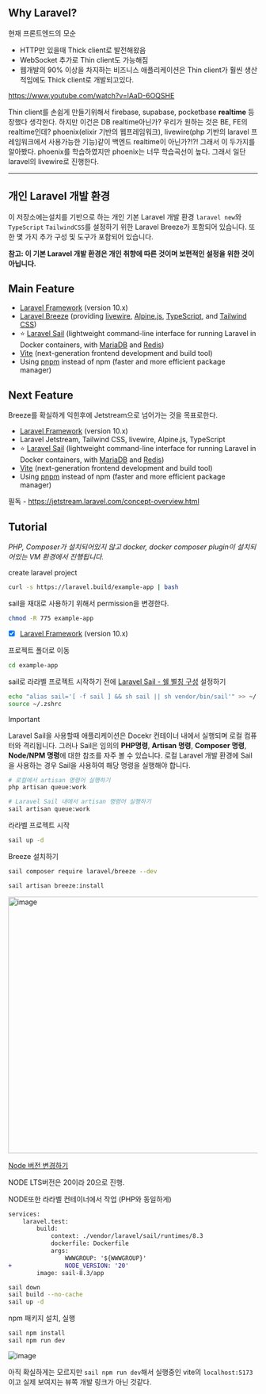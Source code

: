 ## Why Laravel?

현재 프론트엔드의 모순

- HTTP만 있을때 Thick client로 발전해왔음
- WebSocket 추가로 Thin client도 가능해짐
- 웹개발의 90% 이상을 차지하는 비즈니스 애플리케이션은 Thin client가 훨씬 생산적임에도 Thick client로 개발되고있다.

https://www.youtube.com/watch?v=lAaD-6OQSHE

Thin client를 손쉽게 만들기위해서 firebase, supabase, pocketbase **realtime** 등장했다 생각한다.
하지만 이건은 DB realtime아닌가? 우리가 원하는 것은 BE, FE의 realtime인데?
phoenix(elixir 기반의 웹프레임워크), livewire(php 기반의 laravel 프레임워크에서 사용가능한 기능)같이 백엔드 realtime이 아닌가?!?! 그래서 이 두가지를 알아봤다.
phoenix를 학습하였지만 phoenix는 너무 학습곡선이 높다.
그래서 일단 laravel의 livewire로 진행한다.

---

## 개인 Laravel 개발 환경

이 저장소에는설치를 기반으로 하는 개인 기본 Laravel 개발 환경 `laravel new`와 `TypeScript` `TailwindCSS`를 설정하기 위한 Laravel Breeze가 포함되어 있습니다. 또한 몇 가지 추가 구성 및 도구가 포함되어 있습니다.

**참고: 이 기본 Laravel 개발 환경은 개인 취향에 따른 것이며 보편적인 설정을 위한 것이 아닙니다.**

## Main Feature

- [Laravel Framework](https://laravel.com/) (version 10.x)
- [Laravel Breeze](https://laravel.com/docs/10.x/starter-kits) (providing [livewire](https://laravel-livewire.com/), [Alpine.js](https://alpinejs.dev/), [TypeScript](https://www.typescriptlang.org/), and [Tailwind CSS](https://tailwindcss.com/))
- ⭐️ [Laravel Sail](https://laravel.com/docs/sail) (lightweight command-line interface for running Laravel in Docker containers, with [MariaDB](https://mariadb.org/) and [Redis](https://redis.io/))
- [Vite](https://vitejs.dev/) (next-generation frontend development and build tool)
- Using [pnpm](https://pnpm.io/) instead of npm (faster and more efficient package manager)

## Next Feature

Breeze를 확실하게 익힌후에 Jetstream으로 넘어가는 것을 목표로한다.

- [Laravel Framework](https://laravel.com/) (version 10.x)
- Laravel Jetstream, Tailwind CSS, livewire, Alpine.js, TypeScript
- ⭐️ [Laravel Sail](https://laravel.com/docs/sail) (lightweight command-line interface for running Laravel in Docker containers, with [MariaDB](https://mariadb.org/) and [Redis](https://redis.io/))
- [Vite](https://vitejs.dev/) (next-generation frontend development and build tool)
- Using [pnpm](https://pnpm.io/) instead of npm (faster and more efficient package manager)

필독 - https://jetstream.laravel.com/concept-overview.html

## Tutorial

_PHP, Composer가 설치되어있지 않고 docker, docker composer plugin이 설치되어있는 VM 환경에서 진행됩니다._

create laravel project

```sh
curl -s https://laravel.build/example-app | bash
```

sail을 재대로 사용하기 위해서 permission을 변경한다.

```sh
chmod -R 775 example-app
```

- [x] [Laravel Framework](https://laravel.com/) (version 10.x)

프로젝트 폴더로 이동

```sh
cd example-app
```

sail로 라라벨 프로젝트 시작하기 전에 [Laravel Sail - 쉘 별칭 구성](https://laravel.com/docs/10.x/sail#configuring-a-shell-alias) 설정하기

```sh
echo "alias sail='[ -f sail ] && sh sail || sh vendor/bin/sail'" >> ~/.zshrc
source ~/.zshrc
```

> [!IMPORTANT]
> Laravel Sail을 사용할때 애플리케이션은 Docekr 컨테이너 내에서 실행되며 로컬 컴퓨터와 격리됩니다. 그러나 Sail은 임의의 **PHP명령**, **Artisan 명령**, **Composer 명령**, **Node/NPM 명령**에 대한 참조를 자주 볼 수 있습니다.
> 로컬 Laravel 개발 환경에 Sail을 사용하는 경우 Sail을 사용하여 해당 명령을 실행해야 합니다.
> 
> ```sh
> # 로컬에서 artisan 명령어 실행하기
> php artisan queue:work
>
> # Laravel Sail 내에서 artisan 명령어 실행하기
> sail artisan queue:work
> ```

라라벨 프로젝트 시작

```sh
sail up -d
```

Breeze 설치하기

```sh
sail composer require laravel/breeze --dev
```

```sh
sail artisan breeze:install
```

<img src="https://github.com/Hansanghyeon/laravel-starter/assets/42893446/5bc23897-9368-4108-b180-b56c68b62c64" alt="image" width="518" />

[Node 버전 변경하기](https://laravel.com/docs/9.x/sail#sail-node-versions)

NODE LTS버전은 20이라 20으로 진행.

NODE또한 라라벨 컨테이너에서 작업 (PHP와 동일하게)

```diff
services:
    laravel.test:
        build:
            context: ./vendor/laravel/sail/runtimes/8.3
            dockerfile: Dockerfile
            args:
                WWWGROUP: '${WWWGROUP}'
+               NODE_VERSION: '20'
        image: sail-8.3/app
```

```sh
sail down
sail build --no-cache
sail up -d
```

npm 패키지 설치, 실행

```sh
sail npm install
sail npm run dev
```

![image](https://github.com/Hansanghyeon/laravel-starter/assets/42893446/670c3288-0f27-4c9d-a022-b118e5b068dd)

아직 확실하게는 모르지만 `sail npm run dev`해서 실행중인 vite의 `localhost:5173`이고 실제 보여지는 뷰쪽 개발 링크가 아닌 것같다.
